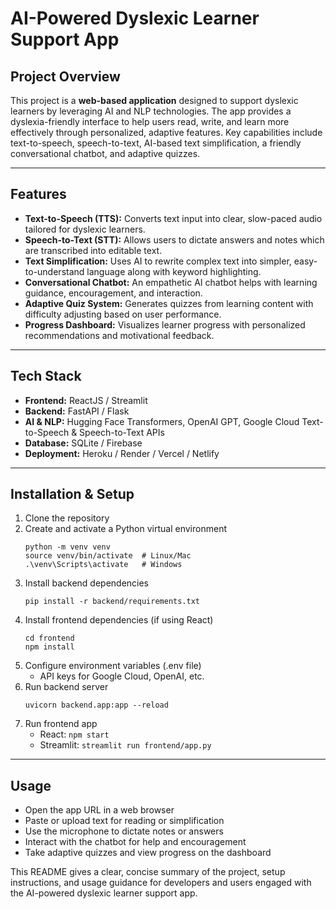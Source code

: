 # AI-Powered Dyslexic Learner Support App

## Project Overview

This project is a **web-based application** designed to support dyslexic learners by leveraging AI and NLP technologies. The app provides a dyslexia-friendly interface to help users read, write, and learn more effectively through personalized, adaptive features. Key capabilities include text-to-speech, speech-to-text, AI-based text simplification, a friendly conversational chatbot, and adaptive quizzes.

***

## Features

- **Text-to-Speech (TTS):** Converts text input into clear, slow-paced audio tailored for dyslexic learners.
- **Speech-to-Text (STT):** Allows users to dictate answers and notes which are transcribed into editable text.
- **Text Simplification:** Uses AI to rewrite complex text into simpler, easy-to-understand language along with keyword highlighting.
- **Conversational Chatbot:** An empathetic AI chatbot helps with learning guidance, encouragement, and interaction.
- **Adaptive Quiz System:** Generates quizzes from learning content with difficulty adjusting based on user performance.
- **Progress Dashboard:** Visualizes learner progress with personalized recommendations and motivational feedback.

***

## Tech Stack

- **Frontend:** ReactJS / Streamlit  
- **Backend:** FastAPI / Flask  
- **AI & NLP:** Hugging Face Transformers, OpenAI GPT, Google Cloud Text-to-Speech & Speech-to-Text APIs  
- **Database:** SQLite / Firebase  
- **Deployment:** Heroku / Render / Vercel / Netlify  

***

## Installation & Setup

1. Clone the repository  
2. Create and activate a Python virtual environment  
   ```
   python -m venv venv
   source venv/bin/activate  # Linux/Mac
   .\venv\Scripts\activate   # Windows
   ```
3. Install backend dependencies  
   ```
   pip install -r backend/requirements.txt
   ```
4. Install frontend dependencies (if using React)  
   ```
   cd frontend
   npm install
   ```
5. Configure environment variables (.env file)  
   - API keys for Google Cloud, OpenAI, etc.  
6. Run backend server  
   ```
   uvicorn backend.app:app --reload
   ```
7. Run frontend app  
   - React: `npm start`  
   - Streamlit: `streamlit run frontend/app.py`  

***

## Usage

- Open the app URL in a web browser  
- Paste or upload text for reading or simplification  
- Use the microphone to dictate notes or answers  
- Interact with the chatbot for help and encouragement  
- Take adaptive quizzes and view progress on the dashboard  



This README gives a clear, concise summary of the project, setup instructions, and usage guidance for developers and users engaged with the AI-powered dyslexic learner support app.
